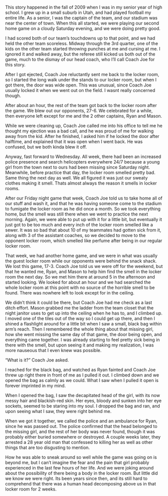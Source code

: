 This story happened in the fall of 2009 when I was in my senior year of high school. I grew up in a small suburb in Utah, and had played football my entire life. As a senior, I was the captain of the team, and our stadium was near the center of town. When this all started, we were playing our second home game on a cloudy Saturday evening, and we were doing pretty good. 

I had scored both of our team’s touchdowns up to that point, and we had held the other team scoreless. Midway through the 3rd quarter, one of the kids on the other team started throwing punches at me and cursing at me. I ignored it and walked away, but the referee still kicked us both out of the game, much to the dismay of our head coach, who I’ll call Coach Joe for this story. 

After I got ejected, Coach Joe reluctantly sent me back to the locker room, so I started the long walk under the stands to our locker room, but when I got there, the door was wide open. This was unusual, since Coach Joe usually locked it when we went out on the field. I wasnt really concerned though. 

After about an hour, the rest of the team got back to the locker room after the game. We blew out our opponents, 27-6. We celebrated for a while, then everyone left except for me and the 2 other captains, Ryan and Mason. 

While we were cleaning up, Coach Joe called me into his office to tell me he thought my ejection was a bad call, and he was proud of me for walking away from the kid. After he finished, I asked him if he locked the door after halftime, and explained that it was open when I went back. He was confused, but we both kinda blew it off. 

Anyway, fast forward to Wednesday. All week, there had been an increased police presence and search helicopters everywhere 24/7 because a young girl from the town next to ours had been missing since Saturday night. Meanwhile, before practice that day, the locker room smelled pretty bad. Same thing the next day as well. We all figured it was just our sweaty clothes making it smell. Thats almost always the reason it smells in locker rooms. 

After our Friday night game that week, Coach Joe told us to take home all of our stuff and wash it, and that he was having someone come to the stadium to fumigate the locker room as he did once a month. So we took everything home, but the smell was still there when we went to practice the next morning. Again, we were able to put up with it for a little bit, but eventually it just got to be too much and every inch of the locker room smelled like a sewer. It was so bad that about 10 of my teammates had gotten sick from it, along with 3 of the assistant coaches, so we decided to move to the opponent locker room, which smelled like perfume after being in our regular locker room. 

That week, we had another home game, and we were in what was usually the guest locker room while our opponents were behind the snack shack. We lost this game, 17-3. Coach Joe told us we were off for the weekend, but that he wanted me, Ryan, and Mason to help him find the smell in the locker room the next day. So we met him there at around 5 in the afternoon and started looking. We looked for about an hour and we had searched the whole locker room at this point with no source of the horrible smell to be found. There was nowhere left to look except for in the ceiling. 

We didn’t think it could be there, but Coach Joe had me check as a last ditch effort. Mason grabbed me the ladder from the team closet that the night janitor uses to get up into the ceiling when he has to, and I climbed up. I moved one of the tiles out of the way so I could get up there, and then I shined a flashlight around for a little bit when I saw a small, black bag within arm’s reach. Then I remembered the whole thing about that missing girl, how she went missing the same day of that game, the door being open, and everything came together. I was already starting to feel pretty sick being in there with the smell, but upon seeing it and making my realization, I was more nauseous that I even knew was possible. 

“What is it?” Coach Joe asked. 

I reached for the black bag, and watched as Ryan fainted and Coach Joe threw up right there in front of me as I pulled it out. I climbed down and we opened the bag as calmly as we could. What I saw when I pulled it open is forever imprinted in my mind. 

When I opened the bag, I saw the decapitated head of the girl, with its now messy hair and blackish-red skin. Her eyes, bloody and sunken into her eye sockets, seemed to be staring into my soul. I dropped the bag and ran, and upon seeing what I saw, they were right behind me. 

When we got it together, we called the police and an ambulance for Ryan, since he was passed out. The police confirmed that the head belonged to the missing girl, and the rest of her body was never found, though it was probably either buried somewhere or destroyed. A couple weeks later, they arrested a 28 year old man that confessed to killing her as well as other things that are too disgusting to mention. 

How he was able to sneak around so well while the game was going on is beyond me, but I can’t imagine the fear and the pain that girl probably experienced in the last few hours of her life. And we were joking around about the possibility of there being a body in the locker room. But little did we know we were right. Its been years since then, and its still hard to comprehend that there was a human head decomposing above us in that locker room for 2 weeks.